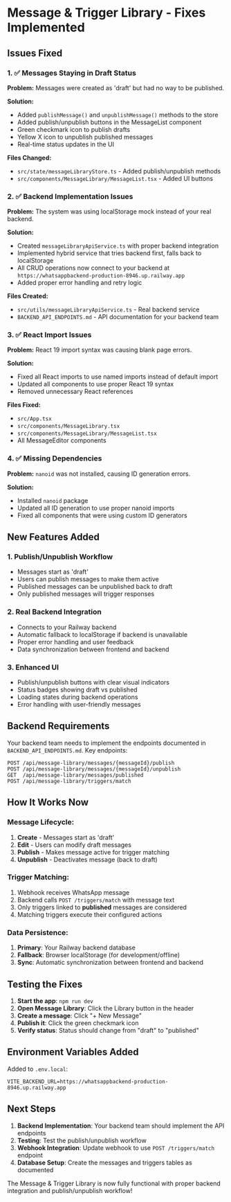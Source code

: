# Message & Trigger Library - Fixes Implemented

## Issues Fixed

### 1. ✅ **Messages Staying in Draft Status**

**Problem:** Messages were created as 'draft' but had no way to be published.

**Solution:**
- Added `publishMessage()` and `unpublishMessage()` methods to the store
- Added publish/unpublish buttons in the MessageList component
- Green checkmark icon to publish drafts
- Yellow X icon to unpublish published messages
- Real-time status updates in the UI

**Files Changed:**
- `src/state/messageLibraryStore.ts` - Added publish/unpublish methods
- `src/components/MessageLibrary/MessageList.tsx` - Added UI buttons

### 2. ✅ **Backend Implementation Issues**

**Problem:** The system was using localStorage mock instead of your real backend.

**Solution:**
- Created `messageLibraryApiService.ts` with proper backend integration
- Implemented hybrid service that tries backend first, falls back to localStorage
- All CRUD operations now connect to your backend at `https://whatsappbackend-production-8946.up.railway.app`
- Added proper error handling and retry logic

**Files Created:**
- `src/utils/messageLibraryApiService.ts` - Real backend service
- `BACKEND_API_ENDPOINTS.md` - API documentation for your backend team

### 3. ✅ **React Import Issues**

**Problem:** React 19 import syntax was causing blank page errors.

**Solution:**
- Fixed all React imports to use named imports instead of default import
- Updated all components to use proper React 19 syntax
- Removed unnecessary React references

**Files Fixed:**
- `src/App.tsx`
- `src/components/MessageLibrary.tsx`
- `src/components/MessageLibrary/MessageList.tsx`
- All MessageEditor components

### 4. ✅ **Missing Dependencies**

**Problem:** `nanoid` was not installed, causing ID generation errors.

**Solution:**
- Installed `nanoid` package
- Updated all ID generation to use proper nanoid imports
- Fixed all components that were using custom ID generators

## New Features Added

### 1. **Publish/Unpublish Workflow**
- Messages start as 'draft'
- Users can publish messages to make them active
- Published messages can be unpublished back to draft
- Only published messages will trigger responses

### 2. **Real Backend Integration**
- Connects to your Railway backend
- Automatic fallback to localStorage if backend is unavailable
- Proper error handling and user feedback
- Data synchronization between frontend and backend

### 3. **Enhanced UI**
- Publish/unpublish buttons with clear visual indicators
- Status badges showing draft vs published
- Loading states during backend operations
- Error handling with user-friendly messages

## Backend Requirements

Your backend team needs to implement the endpoints documented in `BACKEND_API_ENDPOINTS.md`. Key endpoints:

```
POST /api/message-library/messages/{messageId}/publish
POST /api/message-library/messages/{messageId}/unpublish
GET  /api/message-library/messages/published
POST /api/message-library/triggers/match
```

## How It Works Now

### Message Lifecycle:
1. **Create** - Messages start as 'draft'
2. **Edit** - Users can modify draft messages
3. **Publish** - Makes message active for trigger matching
4. **Unpublish** - Deactivates message (back to draft)

### Trigger Matching:
1. Webhook receives WhatsApp message
2. Backend calls `POST /triggers/match` with message text
3. Only triggers linked to **published** messages are considered
4. Matching triggers execute their configured actions

### Data Persistence:
1. **Primary**: Your Railway backend database
2. **Fallback**: Browser localStorage (for development/offline)
3. **Sync**: Automatic synchronization between frontend and backend

## Testing the Fixes

1. **Start the app**: `npm run dev`
2. **Open Message Library**: Click the Library button in the header
3. **Create a message**: Click "+ New Message"
4. **Publish it**: Click the green checkmark icon
5. **Verify status**: Status should change from "draft" to "published"

## Environment Variables Added

Added to `.env.local`:
```
VITE_BACKEND_URL=https://whatsappbackend-production-8946.up.railway.app
```

## Next Steps

1. **Backend Implementation**: Your backend team should implement the API endpoints
2. **Testing**: Test the publish/unpublish workflow
3. **Webhook Integration**: Update webhook to use `POST /triggers/match` endpoint
4. **Database Setup**: Create the messages and triggers tables as documented

The Message & Trigger Library is now fully functional with proper backend integration and publish/unpublish workflow!
